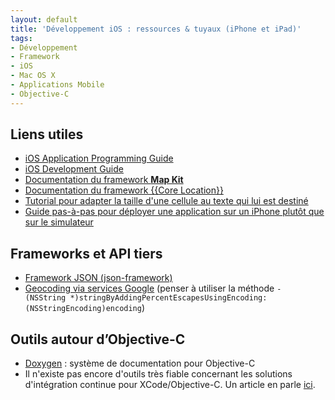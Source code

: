 ```yaml
---
layout: default
title: 'Développement iOS : ressources & tuyaux (iPhone et iPad)'
tags:
- Développement
- Framework
- iOS
- Mac OS X
- Applications Mobile
- Objective-C
---
```


## Liens utiles

* [iOS Application Programming Guide](http://developer.apple.com/library/ios/#documentation/iPhone/Conceptual/iPhoneOSProgrammingGuide/Introduction/Introduction.html)
* [iOS Development Guide](http://developer.apple.com/library/ios/#documentation/Xcode/Conceptual/iphone_development/000-Introduction/introduction.html)
* [Documentation du framework **Map Kit**](http://developer.apple.com/IPhone/library/documentation/MapKit/Reference/MapKit_Framework_Reference/index.html)
* [Documentation du framework {{Core Location}}](http://developer.apple.com/iPhone/library/documentation/CoreLocation/Reference/CoreLocation_Framework/index.html)
* [Tutorial pour adapter la taille d'une cellule au texte qui lui est destiné](http://www.raddonline.com/blogs/geek-journal/iphone-sdk-resizing-a-uitableviewcell-to-hold-variable-amounts-of-text/)
* [Guide pas-à-pas pour déployer une application sur un iPhone plutôt que sur le simulateur](http://developer.apple.com/iphone/library/documentation/Xcode/Conceptual/iphone_development/128-Managing_Devices/devices.html)

## Frameworks et API tiers

- [Framework JSON (json-framework)](http://code.google.com/p/json-framework/)
- [Geocoding via services Google](http://code.google.com/intl/fr/apis/maps/documentation/v3/services.html#Geocoding) (penser à utiliser la méthode `- (NSString *)stringByAddingPercentEscapesUsingEncoding:(NSStringEncoding)encoding`)

## Outils autour d’Objective-C

- [Doxygen](www.doxygen.org) : système de documentation pour Objective-C
- Il n'existe pas encore d'outils très fiable concernant les solutions d'intégration continue pour XCode/Objective-C. Un article en parle [ici](http://www.gqadonis.com/?p=83).
